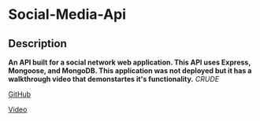 # Social-Media-Api

## Description

**An API built for a social network web application. This API uses Express, Mongoose, and MongoDB. This application was not deployed but it has a walkthrough video that demonstartes it's functionality.**
_CRUDE_

[GitHub](https://github.com/MCannon33/social-media-api)

[Video](https://vimeo.com/522167772)
